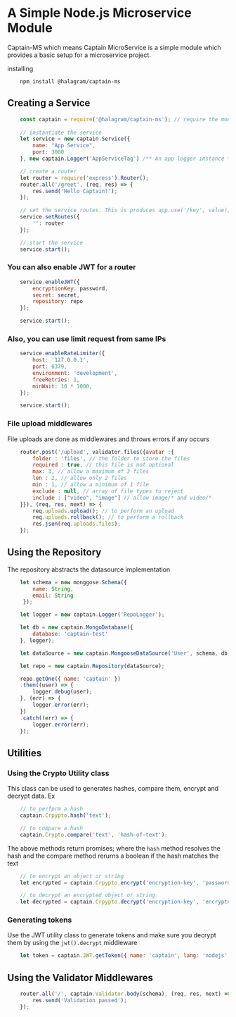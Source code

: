 # A Simple Node.js Microservice Module

Captain-MS which means Captain MicroService is a simple module which provides a basic setup for a microservice project.

installing

        npm install @halagram/captain-ms

## Creating a Service

```js
    const captain = require('@halagram/captain-ms'); // require the module
    
    // instantiate the service
    let service = new captain.Service({
        name: "App Service",
        port: 3000
    }, new captain.Logger('AppServiceTag') /** An app logger instance **/);

    // create a router
    let router = require('express').Router();
    router.all('/greet', (req, res) => {
        res.send('Hello Captain!');
    });

    // set the service routes. This is produces app.use('/key', value);
    service.setRoutes({
        '': router
    });

    // start the service
    service.start();
```
### You can also enable JWT for a router

```js
    service.enableJWT({
        encryptionKey: password,
        secret: secret,
        repository: repo
    });

    service.start();
```

### Also, you can use limit request from same IPs

```js
    service.enableRateLimiter({ 
        host: '127.0.0.1',
        port: 6379,
        environment: 'development',
        freeRetries: 1,
        minWait: 10 * 1000,
    });

    service.start();
```

### File upload middlewares

File uploads are done as middlewares and throws errors if any occurs

```js
    router.post('/upload', validator.files({avatar :{
        folder : 'files', // the folder to store the files
        required : true, // this file is not optional
        max: 3, // allow a maximum of 3 files
        len : 2, // allow only 2 files
        min : 1, // allow a minimum of 1 file
        exclude : null, // array of file types to reject
        include : ["video", "image"] // allow image/* and video/*
    }}), (req, res, next) => {
        req.uploads.upload(); // to perform an upload
        req.uploads.rollback(); // to perform a rollback
        res.json(req.uploads.files);
    });
```

## Using the Repository

The repository abstracts the datasource implementation

```js
    let schema = new monggose.Schema({ 
        name: String,
        email: String
     });

    let logger = new captain.Logger('RepoLogger');

    let db = new captain.MongoDatabase({
        database: 'captain-test'
    }, logger);

    let dataSource = new captain.MongooseDataSource('User', schema, db);

    let repo = new captain.Repository(dataSource);

    repo.getOne({ name: 'captain' })
    .then((user) => {
        logger.debug(user);
    }, (err) => {
        logger.error(err);
    })
    .catch((err) => {
        logger.error(err);
    });
```

## Utilities
### Using the Crypto Utility class

This class can be used to generates hashes, compare them, encrypt and decrypt data. Ex

```js
    // to perfprm a hash
    captain.Crpypto.hash('text');

    // to compare a hash
    captain.Crypto.compare('text', 'hash-of-text');
```

The above methods return promises; where the `hash` method resolves the hash and the compare method rerurns a boolean if the hash matches the text

```js
    // to encrypt an object or string
    let encrypted = captain.Crpypto.encrypt('encryption-key', 'password');

    // to decrypt an encrypted object or string
    let decrypted = captain.Crpypto.decrypt('encryption-key', 'encrypted-value');
```

### Generating tokens

Use the JWT utility class to generate tokens and make sure you decrypt them by using the `jwt().decrypt` middleware

```js
    let token = captain.JWT.getToken({ name: 'captain', lang: 'nodejs' }, 'secret', 'encryption-key');
```

## Using the Validator Middlewares

```js
    router.all('/', captain.Validator.body(schema), (req, res, next) => {
        res.send('Validation passed');
    });
```
